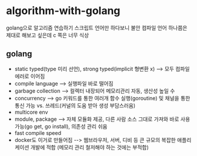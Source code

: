 # algorithm-with-golang
golang으로 알고리즘 연습하기
스크립트 언어만 하다보니 불안
컴파일 언어 하나쯤은 제대로 해보고 싶은데 c 쪽은 너무 식상

## golang
- static typed(type 미리 선언), strong typed(implicit 형변환 x) --> 모두 컴파일에러로 이어짐
- compile language --> 실행파일 바로 떨어짐
- garbage collection --> 컬렉터 내장되어 메모리관리 자동, 생산성 높일 수
- concurrency --> go 키워드를 통한 여러개 함수 실행(goroutine) 및 채널을 통한 통신 가능 vs. 쓰레드(커널의 도움 받아 생성 부담스러움)
- multicore env
- module, package --> 자체 모듈화 제공, 다른 사람 소스 그대로 가져와 바로 사용 가능(go get, go install), 의존성 관리 쉬움
- fast compile speed
- docker도 이거로 만들어짐 --> 웹브라우저, 서버, 디비 등 큰 규모의 복잡한 애플리케이션 개발에 적합 (메모리 관리 철저해야 하는 것에는 부적합)

